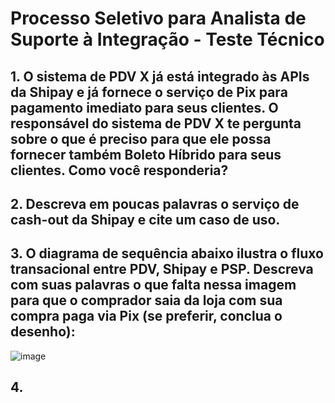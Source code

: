 # Processo Seletivo para Analista de Suporte à Integração - Teste Técnico

## 1. O sistema de PDV X já está integrado às APIs da Shipay e já fornece o serviço de Pix para pagamento imediato para seus clientes. O responsável do sistema de PDV X te pergunta sobre o que é preciso para que ele possa fornecer também Boleto Híbrido para seus clientes. Como você responderia?

## 2. Descreva em poucas palavras o serviço de cash-out da Shipay e cite um caso de uso.

## 3. O diagrama de sequência abaixo ilustra o fluxo transacional entre PDV, Shipay e PSP. Descreva com suas palavras o que falta nessa imagem para que o comprador saia da loja com sua compra paga via Pix (se preferir, conclua o desenho): 
![image](https://github.com/shipay-pag/po-assist-challenge-internal/assets/59707512/8519c0aa-b092-462b-ac25-58865315d21c)

## 4. 
